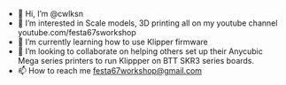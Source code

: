 - 👋 Hi, I’m @cwlksn
- 👀 I’m interested in Scale models, 3D printing all on my youtube channel youtube.com/festa67sworkshop
- 🌱 I’m currently learning how to use Klipper firmware
- 💞️ I’m looking to collaborate on helping others set up their Anycubic Mega series printers to run Klippper on BTT SKR3 series boards.
- 📫 How to reach me festa67workshop@gmail.com

<!---
cwlksn/cwlksn is a ✨ special ✨ repository because its `README.md` (this file) appears on your GitHub profile.
You can click the Preview link to take a look at your changes.
--->
